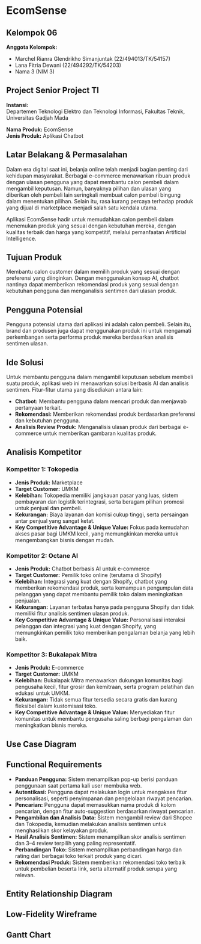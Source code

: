 # EcomSense

## Kelompok 06
**Anggota Kelompok:**
- Marchel Rianra Glendrikho Simanjuntak (22/494013/TK/54157)
- Lana Fitria Dewani (22/494292/TK/54203)
- Nama 3 (NIM 3)

## Project Senior Project TI
**Instansi:**  
Departemen Teknologi Elektro dan Teknologi Informasi, Fakultas Teknik, Universitas Gadjah Mada

**Nama Produk:** EcomSense  
**Jenis Produk:** Aplikasi Chatbot  

## Latar Belakang & Permasalahan
Dalam era digital saat ini, belanja online telah menjadi bagian penting dari kehidupan masyarakat. Berbagai e-commerce menawarkan ribuan produk dengan ulasan pengguna yang dapat membantu calon pembeli dalam mengambil keputusan. Namun, banyaknya pilihan dan ulasan yang diberikan oleh pembeli lain seringkali membuat calon pembeli bingung dalam menentukan pilihan. Selain itu, rasa kurang percaya terhadap produk yang dijual di marketplace menjadi salah satu kendala utama.

Aplikasi EcomSense hadir untuk memudahkan calon pembeli dalam menemukan produk yang sesuai dengan kebutuhan mereka, dengan kualitas terbaik dan harga yang kompetitif, melalui pemanfaatan Artificial Intelligence.

## Tujuan Produk
Membantu calon customer dalam memilih produk yang sesuai dengan preferensi yang diinginkan. Dengan menggunakan konsep AI, chatbot nantinya dapat memberikan rekomendasi produk yang sesuai dengan kebutuhan pengguna dan menganalisis sentimen dari ulasan produk.

## Pengguna Potensial
Pengguna potensial utama dari aplikasi ini adalah calon pembeli. Selain itu, brand dan produsen juga dapat menggunakan produk ini untuk mengamati perkembangan serta performa produk mereka berdasarkan analisis sentimen ulasan.

## Ide Solusi
Untuk membantu pengguna dalam mengambil keputusan sebelum membeli suatu produk, aplikasi web ini menawarkan solusi berbasis AI dan analisis sentimen. Fitur-fitur utama yang disediakan antara lain:

- **Chatbot:** Membantu pengguna dalam mencari produk dan menjawab pertanyaan terkait.
- **Rekomendasi:** Memberikan rekomendasi produk berdasarkan preferensi dan kebutuhan pengguna.
- **Analisis Review Produk:** Menganalisis ulasan produk dari berbagai e-commerce untuk memberikan gambaran kualitas produk.

## Analisis Kompetitor

### Kompetitor 1: Tokopedia
- **Jenis Produk:** Marketplace  
- **Target Customer:** UMKM  
- **Kelebihan:** Tokopedia memiliki jangkauan pasar yang luas, sistem pembayaran dan logistik terintegrasi, serta beragam pilihan promosi untuk penjual dan pembeli.  
- **Kekurangan:** Biaya layanan dan komisi cukup tinggi, serta persaingan antar penjual yang sangat ketat.  
- **Key Competitive Advantage & Unique Value:** Fokus pada kemudahan akses pasar bagi UMKM kecil, yang memungkinkan mereka untuk mengembangkan bisnis dengan mudah.  

### Kompetitor 2: Octane AI
- **Jenis Produk:** Chatbot berbasis AI untuk e-commerce  
- **Target Customer:** Pemilik toko online (terutama di Shopify)  
- **Kelebihan:** Integrasi yang kuat dengan Shopify, chatbot yang memberikan rekomendasi produk, serta kemampuan pengumpulan data pelanggan yang dapat membantu pemilik toko dalam meningkatkan penjualan.  
- **Kekurangan:** Layanan terbatas hanya pada pengguna Shopify dan tidak memiliki fitur analisis sentimen ulasan produk.  
- **Key Competitive Advantage & Unique Value:** Personalisasi interaksi pelanggan dan integrasi yang kuat dengan Shopify, yang memungkinkan pemilik toko memberikan pengalaman belanja yang lebih baik.  

### Kompetitor 3: Bukalapak Mitra
- **Jenis Produk:** E-commerce  
- **Target Customer:** UMKM  
- **Kelebihan:** Bukalapak Mitra menawarkan dukungan komunitas bagi pengusaha kecil, fitur grosir dan kemitraan, serta program pelatihan dan edukasi untuk UMKM.  
- **Kekurangan:** Tidak semua fitur tersedia secara gratis dan kurang fleksibel dalam kustomisasi toko.  
- **Key Competitive Advantage & Unique Value:** Menyediakan fitur komunitas untuk membantu pengusaha saling berbagi pengalaman dan meningkatkan bisnis mereka.  

## Use Case Diagram

## Functional Requirements
- **Panduan Pengguna:** Sistem menampilkan pop-up berisi panduan penggunaan saat pertama kali user membuka web.  
- **Autentikasi:** Pengguna dapat melakukan login untuk mengakses fitur personalisasi, seperti penyimpanan dan pengelolaan riwayat pencarian.  
- **Pencarian:** Pengguna dapat memasukkan nama produk di kolom pencarian, dengan fitur auto-suggestion berdasarkan riwayat pencarian.  
- **Pengambilan dan Analisis Data:** Sistem mengambil review dari Shopee dan Tokopedia, kemudian melakukan analisis sentimen untuk menghasilkan skor kelayakan produk.  
- **Hasil Analisis Sentimen:** Sistem menampilkan skor analisis sentimen dan 3–4 review terpilih yang paling representatif.  
- **Perbandingan Toko:** Sistem menampilkan perbandingan harga dan rating dari berbagai toko terkait produk yang dicari.  
- **Rekomendasi Produk:** Sistem memberikan rekomendasi toko terbaik untuk pembelian beserta link, serta alternatif produk serupa yang relevan.  

## Entity Relationship Diagram

## Low-Fidelity Wireframe

## Gantt Chart
